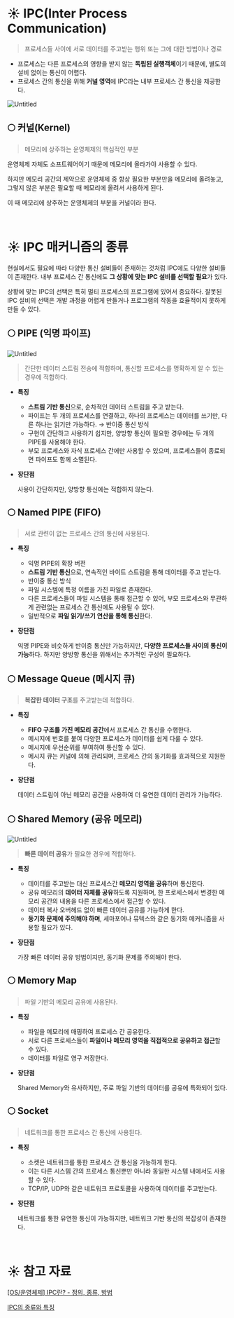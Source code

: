 # ☀️ IPC(Inter Process Communication)

> 프로세스들 사이에 서로 데이터를 주고받는 행위 또는 그에 대한 방법이나 경로
> 
- 프로세스는 다른 프로세스의 영향을 받지 않는 **독립된 실행객체**이기 때문에, 별도의 설비 없이는 통신이 어렵다.
- 프로세스 간의 통신을 위해 **커널 영역**에 IPC라는 내부 프로세스 간 통신을 제공한다.

![Untitled](https://velog.velcdn.com/images%2Fyanghl98%2Fpost%2F05cc6716-d859-43cb-b2f3-6f4c823398d9%2Fimage.png)

## 🌕 커널(Kernel)

> 메모리에 상주하는 운영체제의 핵심적인 부분
> 

운영체제 자체도 소프트웨어이기 때문에 메모리에 올라가야 사용할 수 있다.

하지만 메모리 공간의 제약으로 운영체제 중 항상 필요한 부분만을 메모리에 올려놓고, 그렇지 않은 부분은 필요할 때 메모리에 올려서 사용하게 된다.

이 때 메모리에 상주하는 운영체제의 부분을 커널이라 한다.

<br>

# ☀️ IPC 매커니즘의 종류

현실에서도 필요에 따라 다양한 통신 설비들이 존재하는 것처럼 IPC에도 다양한 설비들이 존재한다. 내부 프로세스 간 통신에도 **그 상황에 맞는 IPC 설비를 선택할 필요**가 있다.

상황에 맞는 IPC의 선택은 특히 멀티 프로세스의 프로그램에 있어서 중요하다. 잘못된 IPC 설비의 선택은 개발 과정을 어렵게 만들거나 프로그램의 작동을 효율적이지 못하게 만들 수 있다.

## 🌕 PIPE (익명 파이프)

![Untitled](https://img1.daumcdn.net/thumb/R1280x0/?scode=mtistory2&fname=https%3A%2F%2Ft1.daumcdn.net%2Fcfile%2Ftistory%2F247CBC4357187A3411)

> 간단한 데이터 스트림 전송에 적합하며, 통신할 프로세스를 명확하게 알 수 있는 경우에 적합하다.
> 
- **특징**
    - **스트림 기반 통신**으로, 순차적인 데이터 스트림을 주고 받는다.
    - 파이프는 두 개의 프로세스를 연결하고, 하나의 프로세스는 데이터를 쓰기만, 다른 하나는 읽기만 가능하다. → 반이중 통신 방식
    - 구현이 간단하고 사용하기 쉽지만, 양방향 통신이 필요한 경우에는 두 개의 PIPE를 사용해야 한다.
    - 부모 프로세스와 자식 프로세스 간에만 사용할 수 있으며, 프로세스들이 종료되면 파이프도 함께 소멸된다.
- **장단점**
    
    사용이 간단하지만, 양방향 통신에는 적합하지 않는다.
    

## 🌕 Named PIPE (FIFO)

> 서로 관련이 없는 프로세스 간의 통신에 사용된다.
> 
- **특징**
    - 익명 PIPE의  확장 버전
    - **스트림 기반 통신**으로, 연속적인 바이트 스트림을 통해 데이터를 주고 받는다.
    - 반이중 통신 방식
    - 파일 시스템에 특정 이름을 가진 파일로 존재한다.
    - 다른 프로세스들이 파일 시스템을 통해 접근할 수 있어, 부모 프로세스와 무관하게 관련없는 프로세스 간 통신에도 사용될 수 있다.
    - 일반적으로 **파일 읽기/쓰기 연산을 통해 통신**한다.
- **장단점**
    
    익명 PIPE와 비슷하게 반이중 통신만 가능하지만, **다양한 프로세스들 사이의 통신이 가능**하다. 하지만 양방향 통신을 위해서는 추가적인 구성이 필요하다.
    

## 🌕 Message Queue (메시지 큐)

> **복잡한 데이터 구조**를 주고받는데 적합하다.
> 
- **특징**
    - **FIFO 구조를 가진 메모리 공간**에서 프로세스 간 통신을 수행한다.
    - 메시지에 번호를 붙여 다양한 프로세스가 데이터를 쉽게 다룰 수 있다.
    - 메시지에 우선순위를 부여하여 통신할 수 있다.
    - 메시지 큐는 커널에 의해 관리되며, 프로세스 간의 동기화를 효과적으로 지원한다.
- **장단점**
    
    데이터 스트림이 아닌 메모리 공간을 사용하여 더 유연한 데이터 관리가 가능하다.
    

## 🌕 Shared Memory (공유 메모리)

![Untitled](https://velog.velcdn.com/images%2Fyanghl98%2Fpost%2F9d620bb0-54a2-48bd-b30f-d4f0fc4d0303%2Fimage.png)

> **빠른 데이터 공유**가 필요한 경우에 적합하다.
> 
- **특징**
    - 데이터를 주고받는 대신 프로세스간 **메모리 영역을 공유**하며 통신한다.
    - 공유 메모리의 **데이터 자체를 공유**하도록 지원하며, 한 프로세스에서 변경한 메모리 공간의 내용을 다른 프로세스에서 접근할 수 있다.
    - 데이터 복사 오버헤드 없이 빠른 데이터 공유를 가능하게 한다.
    - **동기화 문제에 주의해야 하며**, 세마포어나 뮤텍스와 같은 동기화 메커니즘을 사용할 필요가 있다.
- **장단점**
    
    가장 빠른 데이터 공유 방법이지만, 동기화 문제를 주의해야 한다.
    

## 🌕 Memory Map

> 파일 기반의 메모리 공유에 사용된다.
> 
- **특징**
    - 파일을 메모리에 매핑하여 프로세스 간 공유한다.
    - 서로 다른 프로세스들이 **파일이나 메모리 영역을 직접적으로 공유하고 접근**할 수 있다.
    - 데이터를 파일로 영구 저장한다.
- **장단점**
    
    Shared Memory와 유사하지만, 주로 파일 기반의 데이터를 공유에 특화되어 있다.
    

## 🌕 Socket

> 네트워크를 통한 프로세스 간 통신에 사용된다.
> 
- **특징**
    - 소켓은 네트워크를 통한 프로세스 간 통신을 가능하게 한다.
    - 이는 다른 시스템 간의 프로세스 통신뿐만 아니라 동일한 시스템 내에서도 사용할 수 있다.
    - TCP/IP, UDP와 같은 네트워크 프로토콜을 사용하여 데이터를 주고받는다.
- **장단점**
    
    네트워크를 통한 유연한 통신이 가능하지만, 네트워크 기반 통신의 복잡성이 존재한다.

<br>

# ☀️ 참고 자료

[[OS/운영체제] IPC란? - 정의, 종류, 방법](https://velog.io/@yanghl98/OS운영체제-IPC란)

[IPC의 종류와 특징](https://jwprogramming.tistory.com/54)
